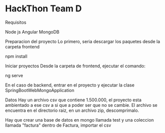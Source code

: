 # HackThon Team D

Requisitos

Node js
Angular
MongoDB

Preparacion del proyecto
Lo primero, seria descargar los paquetes desde la carpeta frontend

npm install

Iniciar proyectos
Desde la carpeta de frontend, ejecutar el comando:

ng serve

En el caso de backend, entrar en el proyecto y ejecutar la clase SpringBootWebMongoApplication

Datos
Hay un archivo csv que contiene 1.500.000, el proyecto esta ambientado a ese csv a si que a poder ser que no se cambie. El archivo se encuentra en el directorio raiz, en un archivo zip, descomprimalo.

Hay que crear una base de datos en mongo llamada test y una coleccion llamada "factura" dentro de Factura, importar el csv
